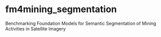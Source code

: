 # fm4mining_segmentation
Benchmarking Foundation Models for Semantic Segmentation of Mining Activities in Satellite Imagery
